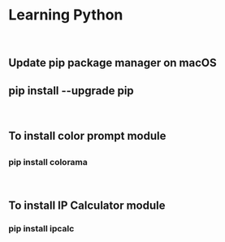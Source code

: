 <h1>Learning Python</h1>
<br>
<h2>Update pip package manager on macOS</h2>
<h2>pip install --upgrade pip</h2>
<br>
<h2>To install color prompt module<h2>
<h3>pip install colorama</h3>
<br>
<h2>To install IP Calculator module</h2>
<h3>pip install ipcalc</h3>